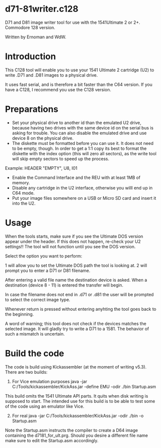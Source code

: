 # d71-81writer.c128
D71 and D81 image writer tool for use with the 1541Ultimate 2 or 2+. Commodore 128 version.

Written by Ernoman and WdW.

Introduction
============

This C128 tool will enable you to use your 1541 Ultimate 2 cartridge (U2) to
write .D71 and .D81 images to a physical drive.

It uses fast serial, and is therefore a bit faster than the C64 version. If you
have a C128, I recommend you use the C128 version.

Preparations
============

- Set your physical drive to another id than the emulated U2 drive, because having
two drives with the same device id on the serial bus is asking for trouble. You
can also disable the emulated drive and use device 8 on the physical drive.
- The diskette must be formatted before you can use it. It does not need
to be empty, though.  In order to get a 1:1 copy its best to format the diskette
with the index option (this will zero all sectors), as the write tool will skip
empty sectors to speed up the process.

Example: HEADER "EMPTY", U8, I01

- Enable the Command Interface and the REU with at least 1MB of memory.
- Disable any cartridge in the U2 interface, otherwise you willl end up in C64 mode.
- Put your image files somewhere on a USB or Micro SD card and insert it into the U2.

Usage
=====

When the tools starts, make sure if you see the Ultimate DOS version appear
under the header. If this does not happen, re-check your U2 settings!! The tool
will not function until you see the DOS version.

Select the option you want to perform:

1 will allow you to set the Ultimate DOS path the tool is looking at.
2 will prompt you to enter a D71 or D81 filename. 

After entering a valid file name the destination device is asked.
When a destination (device 8 - 11) is entered the transfer will begin.

In case the filename does not end in .d71 or .d81 the user will be prompted to
select the correct image type.

Whenever return is pressed without entering anyhting the tool goes back to the beginning.

A word of warning; this tool does not check if the devices matches the selected image.
It will gladly try to write a D71 to a 1581. The behavior of such a mismatch is uncertain.

Build the code
=============

The code is build using Kickassembler (at the moment of writing v5.3).
There are two builds:
1) For Vice emulation purposes
java -jar C:/Tools/kickassembler/KickAss.jar -define EMU -odir ./bin Startup.asm

This build omits the 1541 Ultimate API parts. It quits when disk writing is supposed to start.
The intended use for this build is to be able to test some of the code using an emulator like Vice.

2) For real
java -jar C:/Tools/kickassembler/KickAss.jar -odir ./bin -o Startup.asm

Note the Startup.asm instructs the compiler to create a D64 image containing the d7181_for_ult.prg.
Should you desire a different file name make sure to edit the Startup.asm accordingly.
